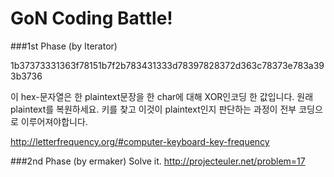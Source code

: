 GoN Coding Battle!
=================

###1st Phase (by Iterator)

1b37373331363f78151b7f2b783431333d78397828372d363c78373e783a393b3736

이 hex-문자열은 한 plaintext문장을 한 char에 대해 XOR인코딩 한 값입니다.
원래 plaintext를 복원하세요. 키를 찾고 이것이 plaintext인지 판단하는 과정이 전부 코딩으로 이루어져야합니다.

http://letterfrequency.org/#computer-keyboard-key-frequency


###2nd Phase (by ermaker)
Solve it.
http://projecteuler.net/problem=17
